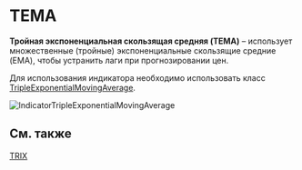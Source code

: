 # TEMA

**Тройная экспоненциальная скользящая средняя (TEMA)** – использует множественные (тройные) экспоненциальные скользящие средние (EMA), чтобы устранить лаги при прогнозировании цен. 

Для использования индикатора необходимо использовать класс [TripleExponentialMovingAverage](../api/StockSharp.Algo.Indicators.TripleExponentialMovingAverage.html). 

![IndicatorTripleExponentialMovingAverage](~/images/IndicatorTripleExponentialMovingAverage.png)

## См. также

[TRIX](IndicatorTrix.md)
